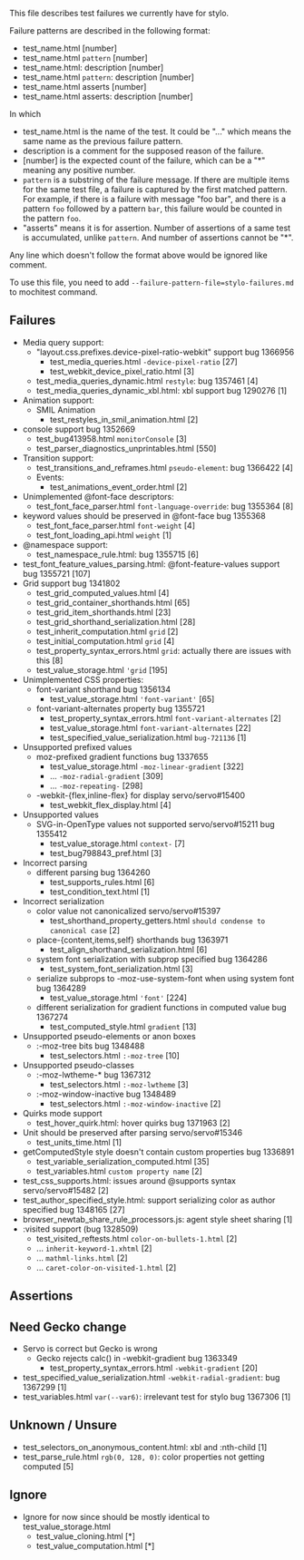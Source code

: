 This file describes test failures we currently have for stylo.

Failure patterns are described in the following format:
* test_name.html [number]
* test_name.html `pattern` [number]
* test_name.html: description [number]
* test_name.html `pattern`: description [number]
* test_name.html asserts [number]
* test_name.html asserts: description [number]

In which
* test_name.html is the name of the test. It could be "..." which means
  the same name as the previous failure pattern.
* description is a comment for the supposed reason of the failure.
* [number] is the expected count of the failure, which can be a "*" meaning
  any positive number.
* `pattern` is a substring of the failure message. If there are multiple items
  for the same test file, a failure is captured by the first matched pattern.
  For example, if there is a failure with message "foo bar", and there is a
  pattern `foo` followed by a pattern `bar`, this failure would be counted in
  the pattern `foo`.
* "asserts" means it is for assertion. Number of assertions of a same test is
  accumulated, unlike `pattern`. And number of assertions cannot be "*".

Any line which doesn't follow the format above would be ignored like comment.

To use this file, you need to add `--failure-pattern-file=stylo-failures.md`
to mochitest command.

## Failures

* Media query support:
  * "layout.css.prefixes.device-pixel-ratio-webkit" support bug 1366956
    * test_media_queries.html `-device-pixel-ratio` [27]
    * test_webkit_device_pixel_ratio.html [3]
  * test_media_queries_dynamic.html `restyle`: bug 1357461 [4]
  * test_media_queries_dynamic_xbl.html: xbl support bug 1290276 [1]
* Animation support:
  * SMIL Animation
    * test_restyles_in_smil_animation.html [2]
* console support bug 1352669
  * test_bug413958.html `monitorConsole` [3]
  * test_parser_diagnostics_unprintables.html [550]
* Transition support:
  * test_transitions_and_reframes.html `pseudo-element`: bug 1366422 [4]
  * Events:
    * test_animations_event_order.html [2]
* Unimplemented \@font-face descriptors:
  * test_font_face_parser.html `font-language-override`: bug 1355364 [8]
* keyword values should be preserved in \@font-face bug 1355368
  * test_font_face_parser.html `font-weight` [4]
  * test_font_loading_api.html `weight` [1]
* @namespace support:
  * test_namespace_rule.html: bug 1355715 [6]
* test_font_feature_values_parsing.html: \@font-feature-values support bug 1355721 [107]
* Grid support bug 1341802
  * test_grid_computed_values.html [4]
  * test_grid_container_shorthands.html [65]
  * test_grid_item_shorthands.html [23]
  * test_grid_shorthand_serialization.html [28]
  * test_inherit_computation.html `grid` [2]
  * test_initial_computation.html `grid` [4]
  * test_property_syntax_errors.html `grid`: actually there are issues with this [8]
  * test_value_storage.html `'grid` [195]
* Unimplemented CSS properties:
  * font-variant shorthand bug 1356134
    * test_value_storage.html `'font-variant'` [65]
  * font-variant-alternates property bug 1355721
    * test_property_syntax_errors.html `font-variant-alternates` [2]
    * test_value_storage.html `font-variant-alternates` [22]
    * test_specified_value_serialization.html `bug-721136` [1]
* Unsupported prefixed values
  * moz-prefixed gradient functions bug 1337655
    * test_value_storage.html `-moz-linear-gradient` [322]
    * ... `-moz-radial-gradient` [309]
    * ... `-moz-repeating-` [298]
  * -webkit-{flex,inline-flex} for display servo/servo#15400
    * test_webkit_flex_display.html [4]
* Unsupported values
  * SVG-in-OpenType values not supported servo/servo#15211 bug 1355412
    * test_value_storage.html `context-` [7]
    * test_bug798843_pref.html [3]
* Incorrect parsing
  * different parsing bug 1364260
    * test_supports_rules.html [6]
    * test_condition_text.html [1]
* Incorrect serialization
  * color value not canonicalized servo/servo#15397
    * test_shorthand_property_getters.html `should condense to canonical case` [2]
  * place-{content,items,self} shorthands bug 1363971
    * test_align_shorthand_serialization.html [6]
  * system font serialization with subprop specified bug 1364286
    * test_system_font_serialization.html [3]
  * serialize subprops to -moz-use-system-font when using system font bug 1364289
    * test_value_storage.html `'font'` [224]
  * different serialization for gradient functions in computed value bug 1367274
    * test_computed_style.html `gradient` [13]
* Unsupported pseudo-elements or anon boxes
  * :-moz-tree bits bug 1348488
    * test_selectors.html `:-moz-tree` [10]
* Unsupported pseudo-classes
  * :-moz-lwtheme-* bug 1367312
    * test_selectors.html `:-moz-lwtheme` [3]
  * :-moz-window-inactive bug 1348489
    * test_selectors.html `:-moz-window-inactive` [2]
* Quirks mode support
  * test_hover_quirk.html: hover quirks bug 1371963 [2]
* Unit should be preserved after parsing servo/servo#15346
  * test_units_time.html [1]
* getComputedStyle style doesn't contain custom properties bug 1336891
  * test_variable_serialization_computed.html [35]
  * test_variables.html `custom property name` [2]
* test_css_supports.html: issues around @supports syntax servo/servo#15482 [2]
* test_author_specified_style.html: support serializing color as author specified bug 1348165 [27]
* browser_newtab_share_rule_processors.js: agent style sheet sharing [1]
* :visited support (bug 1328509)
  * test_visited_reftests.html `color-on-bullets-1.html` [2]
  * ... `inherit-keyword-1.xhtml` [2]
  * ... `mathml-links.html` [2]
  * ... `caret-color-on-visited-1.html` [2]

## Assertions

## Need Gecko change

* Servo is correct but Gecko is wrong
  * Gecko rejects calc() in -webkit-gradient bug 1363349
    * test_property_syntax_errors.html `-webkit-gradient` [20]
* test_specified_value_serialization.html `-webkit-radial-gradient`: bug 1367299 [1]
* test_variables.html `var(--var6)`: irrelevant test for stylo bug 1367306 [1]

## Unknown / Unsure

* test_selectors_on_anonymous_content.html: xbl and :nth-child [1]
* test_parse_rule.html `rgb(0, 128, 0)`: color properties not getting computed [5]

## Ignore

* Ignore for now since should be mostly identical to test_value_storage.html
  * test_value_cloning.html [*]
  * test_value_computation.html [*]
